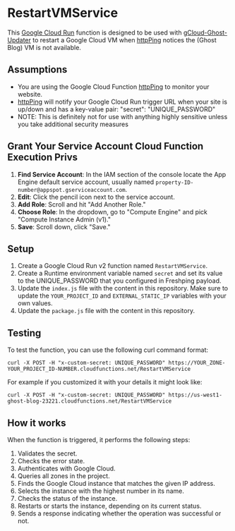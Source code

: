 # RestartVMService

This [Google Cloud Run](https://console.cloud.google.com/run) function is designed to be used with [gCloud-Ghost-Updater](https://github.com/danielraffel/gCloud-Ghost-Updater) to restart a Google Cloud VM when [httpPing](https://github.com/danielraffel/httpPing) notices the (Ghost Blog) VM is not available.

## Assumptions

* You are using the Google Cloud Function [httpPing](https://github.com/danielraffel/httpPing) to monitor your website.
* [httpPing](https://github.com/danielraffel/httpPing) will notify your Google Cloud Run trigger URL when your site is up/down and has a key-value pair: "secret": "UNIQUE_PASSWORD"
* NOTE: This is definitely not for use with anything highly sensitive unless you take additional security measures

## Grant Your Service Account Cloud Function Execution Privs
1. **Find Service Account**: In the IAM section of the console locate the App Engine default service account, usually named `property-ID-number@appspot.gserviceaccount.com`.
2. **Edit**: Click the pencil icon next to the service account.
3. **Add Role**: Scroll and hit "Add Another Role."
4. **Choose Role**: In the dropdown, go to "Compute Engine" and pick "Compute Instance Admin (v1)."
5. **Save**: Scroll down, click "Save."

## Setup

1. Create a Google Cloud Run v2 function named `RestartVMService`.
2. Create a Runtime environment variable named `secret` and set its value to the UNIQUE_PASSWORD that you configured in Freshping payload.
3. Update the `index.js` file with the content in this repository. Make sure to update the `YOUR_PROJECT_ID` and `EXTERNAL_STATIC_IP` variables with your own values.
4. Update the `package.js` file with the content in this repository.

## Testing

To test the function, you can use the following curl command format:

```
curl -X POST -H "x-custom-secret: UNIQUE_PASSWORD" https://YOUR_ZONE-YOUR_PROJECT_ID-NUMBER.cloudfunctions.net/RestartVMService
```


For example if you customized it with your details it might look like:

```
curl -X POST -H "x-custom-secret: UNIQUE_PASSWORD" https://us-west1-ghost-blog-23221.cloudfunctions.net/RestartVMService
```

## How it works

When the function is triggered, it performs the following steps:

1. Validates the secret.
2. Checks the error state.
3. Authenticates with Google Cloud.
4. Queries all zones in the project.
5. Finds the Google Cloud instance that matches the given IP address.
6. Selects the instance with the highest number in its name.
7. Checks the status of the instance.
8. Restarts or starts the instance, depending on its current status.
9. Sends a response indicating whether the operation was successful or not.
